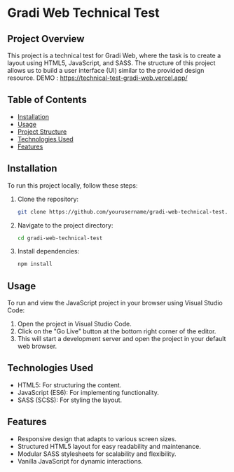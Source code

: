 # Gradi Web Technical Test

## Project Overview

This project is a technical test for Gradi Web, where the task is to create a layout using HTML5, JavaScript, and SASS. The structure of this project allows us to build a user interface (UI) similar to the provided design resource.
DEMO : https://technical-test-gradi-web.vercel.app/

## Table of Contents

- [Installation](#installation)
- [Usage](#usage)
- [Project Structure](#project-structure)
- [Technologies Used](#technologies-used)
- [Features](#features)



## Installation

To run this project locally, follow these steps:

1. Clone the repository:
    ```sh
    git clone https://github.com/yourusername/gradi-web-technical-test.git
    ```
2. Navigate to the project directory:
    ```sh
    cd gradi-web-technical-test
    ```
3. Install dependencies:
    ```sh
    npm install
    ```
    
## Usage

To run and view the JavaScript project in your browser using Visual Studio Code:

1. Open the project in Visual Studio Code.
2. Click on the "Go Live" button at the bottom right corner of the editor.
3. This will start a development server and open the project in your default web browser.

## Technologies Used

- HTML5: For structuring the content.
- JavaScript (ES6): For implementing functionality.
- SASS (SCSS): For styling the layout.

## Features

- Responsive design that adapts to various screen sizes.
- Structured HTML5 layout for easy readability and maintenance.
- Modular SASS stylesheets for scalability and flexibility.
- Vanilla JavaScript for dynamic interactions.
